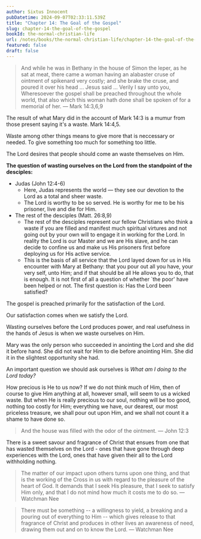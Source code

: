 ```yaml
---
author: Sixtus Innocent
pubDatetime: 2024-09-07T02:33:11.539Z
title: "Chapter 14: The Goal of the Gospel"
slug: chapter-14-the-goal-of-the-gospel
bookId: the-normal-christian-life
url: /notes/books/the-normal-christian-life/chapter-14-the-goal-of-the-gospel
featured: false
draft: false
---
```


> And while he was in Bethany in the house of Simon the leper, as he sat at meat, there came a woman having an alabaster cruse of ointment of spikenard very costly; and she brake the cruse, and poured it over his head ... Jesus said ... Verily I say unto you, Wheresoever the gospel shall be preached throughout the whole world, that also which this woman hath done shall be spoken of for a memorial of her. — Mark 14:3,6,9

The result of what Mary did in the account of Mark 14:3 is a mumur from those present saying it's a waste. Mark 14:4,5.

Waste among other things means to give more that is neccessary or needed. To give something too much for something too little.

The Lord desires that people should come an waste themselves on Him.

**The question of wasting ourselves on the Lord from the standpoint of the desciples:**

- Judas (John 12:4-6)
  - Here, Judas represents the world — they see our devotion to the Lord as a total and sheer waste.
  - The Lord is worthy to be so served. He is worthy for me to be his prisoner, live and die for Him.
- The rest of the desciples (Matt. 26:8,9)
  - The rest of the desciples represent our fellow Christians who think a waste if you are filled and manifest much spiritual virtures and not going out by your own will to engage it in working for the Lord.
    In reality the Lord is our Master and we are His slave, and he can decide to confine us and make us His prisoners first before deploying us for His active service.
  - This is the basis of all service that the Lord layed down for us in His encounter with Mary at Bethany: that you pour out all you have, your very self, unto Him; and if that should be all He allows you to do, that is enough. It is not first of all a question of whether `the poor' have been helped or not. The first question is: Has the Lord been satisfied?

The gospel is preached primarily for the satisfaction of the Lord.

Our satisfaction comes when we satisfy the Lord.

Wasting ourselves before the Lord produces power, and real usefulness in the hands of Jesus is when we waste ourselves on Him.

Mary was the only person who succeeded in anointing the Lord and she did it before hand. She did not wait for Him to die before anointing Him. She did it in the slightest opportunity she had.

An important question we should ask ourselves is _What am I doing to the Lord today?_

How precious is He to us now? If we do not think much of Him, then of course to give Him anything at all, however small, will seem to us a wicked waste. But when He is really precious to our soul, nothing will be too good, nothing too costly for Him; everything we have, our dearest, our most priceless treasure, we shall pour out upon Him, and we shall not count it a shame to have done so.

> And the house was filled with the odor of the ointment. — John 12:3

There is a sweet savour and fragrance of Christ that ensues from one that has wasted themselves on the Lord - ones that have gone through deep experiences with the Lord, ones that have given their all to the Lord withholding nothing.

> The matter of our impact upon others turns upon one thing, and that is the working of the Cross in us with regard to the pleasure of the heart of God. It demands that I seek His pleasure, that I seek to satisfy Him only, and that I do not mind how much it costs me to do so. — Watchman Nee

> There must be something -- a willingness to yield, a breaking and a pouring out of everything to Him -- which gives release to that fragrance of Christ and produces in other lives an awareness of need, drawing them out and on to know the Lord. — Watchman Nee
